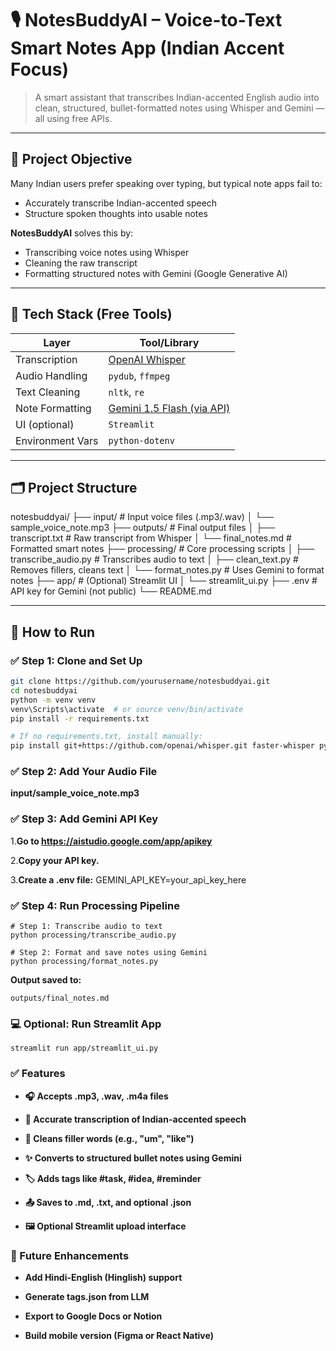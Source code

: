 # 🎙️ NotesBuddyAI – Voice-to-Text Smart Notes App (Indian Accent Focus)

> A smart assistant that transcribes Indian-accented English audio into clean, structured, bullet-formatted notes using Whisper and Gemini — all using free APIs.

---

## 📌 Project Objective

Many Indian users prefer speaking over typing, but typical note apps fail to:
- Accurately transcribe Indian-accented speech
- Structure spoken thoughts into usable notes

**NotesBuddyAI** solves this by:
- Transcribing voice notes using Whisper
- Cleaning the raw transcript
- Formatting structured notes with Gemini (Google Generative AI)

---

## 🧰 Tech Stack (Free Tools)

| Layer              | Tool/Library                         |
|-------------------|--------------------------------------|
| Transcription      | [OpenAI Whisper](https://github.com/openai/whisper) |
| Audio Handling     | `pydub`, `ffmpeg`                    |
| Text Cleaning      | `nltk`, `re`                         |
| Note Formatting    | [Gemini 1.5 Flash (via API)](https://makersuite.google.com/) |
| UI (optional)      | `Streamlit`                          |
| Environment Vars   | `python-dotenv`                     |

---

## 🗂️ Project Structure

notesbuddyai/
├── input/ # Input voice files (.mp3/.wav)
│ └── sample_voice_note.mp3
├── outputs/ # Final output files
│ ├── transcript.txt # Raw transcript from Whisper
│ └── final_notes.md # Formatted smart notes
├── processing/ # Core processing scripts
│ ├── transcribe_audio.py # Transcribes audio to text
│ ├── clean_text.py # Removes fillers, cleans text
│ └── format_notes.py # Uses Gemini to format notes
├── app/ # (Optional) Streamlit UI
│ └── streamlit_ui.py
├── .env # API key for Gemini (not public)
└── README.md


---

## 🚀 How to Run

### ✅ Step 1: Clone and Set Up

```bash
git clone https://github.com/yourusername/notesbuddyai.git
cd notesbuddyai
python -m venv venv
venv\Scripts\activate  # or source venv/bin/activate
pip install -r requirements.txt

# If no requirements.txt, install manually:
pip install git+https://github.com/openai/whisper.git faster-whisper pydub nltk streamlit python-dotenv google-generativeai

```
### ✅ Step 2: Add Your Audio File

**input/sample_voice_note.mp3**

### ✅ Step 3: Add Gemini API Key

1.**Go to https://aistudio.google.com/app/apikey**

2.**Copy your API key.**

3.**Create a .env file:**
GEMINI_API_KEY=your_api_key_here

### ✅ Step 4: Run Processing Pipeline
```base
# Step 1: Transcribe audio to text
python processing/transcribe_audio.py

# Step 2: Format and save notes using Gemini
python processing/format_notes.py
```

**Output saved to:**

```base
outputs/final_notes.md
```

### 💻 Optional: Run Streamlit App

```base
streamlit run app/streamlit_ui.py
```
### ✅ Features

* **🎧 Accepts .mp3, .wav, .m4a files**

* **🧠 Accurate transcription of Indian-accented speech**

* **🧹 Cleans filler words (e.g., "um", "like")**

* **✨ Converts to structured bullet notes using Gemini**

* **🏷️ Adds tags like #task, #idea, #reminder**

* **📤 Saves to .md, .txt, and optional .json**

* **🖼️ Optional Streamlit upload interface**

### 🌟 Future Enhancements

* **Add Hindi-English (Hinglish) support**

* **Generate tags.json from LLM**

* **Export to Google Docs or Notion**

* **Build mobile version (Figma or React Native)**
